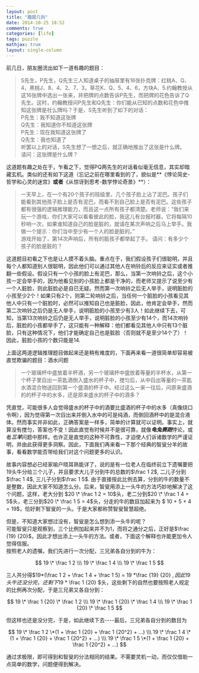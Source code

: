 ```yaml
---
layout: post
title: "趣题几则"
date: 2014-10-25 18:52
comments: true
categories: [life]
tags: puzzle
mathjax: true
layout: single-column
---
```



前几日，朋友圈流出如下一道有趣的题目：<!--more-->

>S先生，P先生，Q先生三人知道桌子的抽屉里有16张扑克牌：红桃A、Q、4，黑桃J、8、4、2、7、3，草花K、Q、5、4、6，方块A、5.约翰教授从这16张牌中选出一张来，并把牌的点数告诉P先生，而把牌的花色告诉了Q先生。这时，约翰教授问P先生和Q先生：你们能从已知的点数和花色中推知这张牌是社么牌吗？于是，S先生听到了如下的对话：  
P先生：我不知道这张牌  
Q先生：我知道你不知道这张牌  
P先生：现在我知道这张牌了  
Q先生：我也知道了  
听罢以上的对话，S先生想了一想之后，就正确地推出了这张是什么牌。  
请问：这张牌是什么牌？

这道题有趣之处在于，乍看之下，觉得PQ两先生的对话看似毫无信息，其实却暗藏玄机。类似的还有如下这道（忘记之前在哪里看到的了，貌似是**《悖论简史-哲学和心灵的迷宫》**或者**《从惊讶到思考-数学悖论奇景》**）：

>一天早上，在一个有20个孩子的班级里，几个孩子脸上沾了泥巴。孩子们能看到其他孩子脸上是否有泥巴，而看不到自己脸上是否有泥巴。这些孩子都有很强的逻辑推理能力，而且这一点所有孩子都清楚。老师说：“我们来玩一个游戏，你们大家可以看看彼此的脸，我这儿有台报时器，它将每隔10秒响一次，如果谁知道自己的脸是脏的，就请在某次声响之后马上举手。我做一个提示：你们当中至少有一个人的脸是脏的。”  
游戏开始了，第14次声响后，所有的脏孩子都举起了手。
请问：有多少个孩子的脸是脏的？

这道题目初看之下也是让人摸不着头脑。重点在于，我们假设孩子们很聪明，并且每个人都知道别人很聪明，因此他们可以通过其他人在响铃后的反应来证实或者推翻一些假设。假设只有一个小孩的脸上有泥巴，那么，当第一次响铃之后，这个小孩一定会举手的，因为他看见别的小孩脸上都是干净的，而老师又提示了说至少有一个人脏脸，则此脏脸必是自已无疑。然而第一次响铃之后无人举手，说明脏脸的小孩至少2个！如果只有2个，则第二轮响铃之后，当任何一个脏脸的小孩看见其他人中只有一个脏脸时，必然可以推知自己也是脏脸，因此，他肯定会举手，然而第二次响铃之后仍是无人举手，说明脏脸的小孩至少有3人！如此继续下去，可知，当第13次响铃之后仍是无人举手，说明脏脸的小孩至少有14个，而14次响铃后，脏脸的小孩都举手了，这只能有一种解释：他们都看见其他人中只有13个脏脸，只有这种情况下，他们才能确定自己也是脏脸（否则就不是至少14个了）！因此，脏脸小孩的个数只能是14.

上面这两道逻辑推理题目做起来还是稍有难度的，下面再来看一道很简单却容易被直觉欺骗的题目：酒水问题

>一个玻璃杯中盛放着半杯酒，另一个玻璃杯中盛放着等量的半杯水，从第一个杯子里舀出一茶匙酒倒入盛水的杯子中，搅匀后，从中舀出等量的一茶匙水酒混合物送回到第一个盛酒的杯子中。经过这么一来一往后，问原来盛酒的的杯子中的水多，还是原来盛水的杯子中的酒多？

凭直觉，可能很多人会觉得盛水的杯子中的酒要比盛酒的杯子中的水多（真像绕口令啊），因为觉得第一次舀出来并倒入水中的可是纯酒，而倒回酒杯中的是混合液体。然而事实并非如此，正确答案是一样多，简单的计算就可以证明。事实上，就算没有搅匀，答案也不变！因此直觉有时候并不是很可靠，就像***龟兔赛跑***悖论，或者***三羊***问题中那样。也许正是直觉的这种不可靠性，才迫使人们诉诸数学的严谨证明，并由此获得更多洞察。因此，下面我们再来看一下那个经典的智叟分羊的故事，看看数学能否带给我们对这个问题更多的认识。

故事内容想必已经家喻户晓耳熟能详了，说的是有一位老人在临终前立下遗嘱要把19头牛分给三个儿子，并且要求大儿子分到牛的总数的$\frac 1 2$, 二儿子分到$\frac 1 4$, 三儿子分到$\frac 1 5$. 由于直接按此比例去算，分到的牛的数量不是整数，因此大家不知道怎么分。后来，智叟用添上一头牛的方法巧妙地解决了这个问题，这样，老大分到 $20 \* \frac 1 2 = 10$头，老二分到$20 \* \frac 1 4 = 5$头，老三分到$20 \* \frac 1 5 = 4$头，分走的牛的数目加起来为 $ 10 + 5 + 4 = 19$，恰好剩下智叟的一头。于是大家都称赞智叟智慧超绝。

但是，不知道大家想过没有，智叟是怎么想到添一头牛的呢？  
可能智叟只是观察到，三个比例加起来并不为1，而将之通分之后，正好是$\frac {19} {20}$，因此才想出添上一头牛的方法。或者，下面这个解释也许能更加令人觉得信服。  
按照老人的遗嘱，我们先进行一次分配，三兄弟各自分到的牛为：  

$$
19 \* \frac 1 2   \\\
19 \* \frac 1 4   \\\
19 \* \frac 1 5     
$$

三人共分得$19\*(\frac 1 2 + \frac 1 4 + \frac 1 5) = 19 \*\frac {19} {20} $,因此19头牛还没分完，还剩下$19 \* \frac 1 {20} $头，这些剩下的自然也要按照老人规定的比例再次分配，于是三兄弟又各自分到：  

$$
19 \* \frac 1 {20} \* \frac 1 2  \\\      
19 \* \frac 1 {20} \* \frac 1 4  \\\    
19 \* \frac 1 {20} \* \frac 1 5      
$$

但这样也还是没分完，于是，如此继续下去----最后，三兄弟各自分到的数目为  

$$
19 \* \frac 1 2 \*(1 + \frac 1 {20} + \frac 1 {20^2} + ...)  \\\
19 \* \frac 1 4 \*(1 + \frac 1 {20} + \frac 1 {20^2} + ...)   \\\
19 \* \frac 1 5 \*(1 + \frac 1 {20} + \frac 1 {20^2} + ...)
$$

通过求极限，即可得到和智叟的分法相同的结果。不需要灵机一动，而仅仅借助一点简单的数学，问题便得到解决。 








